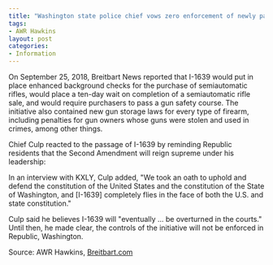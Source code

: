 ```yaml
---
title: "Washington state police chief vows zero enforcement of newly passed gun controls"
tags:
- AWR Hawkins
layout: post
categories:
- Information
---
```


On September 25, 2018, Breitbart News reported that I-1639 would put in place enhanced background checks for the purchase of semiautomatic rifles, would place a ten-day wait on completion of a semiautomatic rifle sale, and would require purchasers to pass a gun safety course. The initiative also contained new gun storage laws for every type of firearm, including penalties for gun owners whose guns were stolen and used in crimes, among other things.

Chief Culp reacted to the passage of I-1639 by reminding Republic residents that the Second Amendment will reign supreme under his leadership:

In an interview with KXLY, Culp added, "We took an oath to uphold and defend the constitution of the United States and the constitution of the State of Washington, and \[I-1639\] completely flies in the face of both the U.S. and state constitution."

Culp said he believes I-1639 will "eventually ... be overturned in the courts." Until then, he made clear, the controls of the initiative will not be enforced in Republic, Washington.

Source: AWR Hawkins, [Breitbart.com](https://www.breitbart.com/politics/2018/11/17/washington-state-police-chief-vows-zero-enforcement-newly-passed-gun-controls/)
